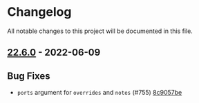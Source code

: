 # Changelog

All notable changes to this project will be documented in this file.

## [22.6.0] - 2022-06-09

## Bug Fixes
* `ports` argument for `overrides` and `notes` (#755) [8c9057be](https://github.com/greenbone/python-gvm/commit/8c9057be)

[22.6.0]: https://github.com/greenbone/python-gvm/compare/22.5.1.dev1...22.6.0